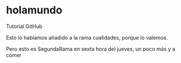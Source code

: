 # holamundo
Tutorial GitHub

Esto lo habíamos añadido a la rama cualidades, porque lo valemos.

Pero esto es SegundaRama en sexta hora del jueves, un poco más y a comer
